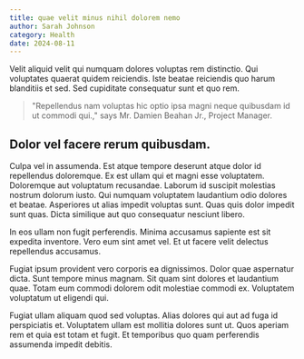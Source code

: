 ```yaml
---
title: quae velit minus nihil dolorem nemo
author: Sarah Johnson
category: Health
date: 2024-08-11
---
```


Velit aliquid velit qui numquam dolores voluptas rem distinctio. Qui voluptates quaerat quidem reiciendis. Iste beatae reiciendis quo harum blanditiis et sed. Sed cupiditate consequatur sunt et quo rem.

> "Repellendus nam voluptas hic optio ipsa magni neque quibusdam id ut commodi qui.," says Mr. Damien Beahan Jr., Project Manager.

## Dolor vel facere rerum quibusdam.

Culpa vel in assumenda. Est atque tempore deserunt atque dolor id repellendus doloremque. Ex est ullam qui et magni esse voluptatem. Doloremque aut voluptatum recusandae. Laborum id suscipit molestias nostrum dolorum iusto. Qui numquam voluptatem laudantium odio dolores et beatae. Asperiores ut alias impedit voluptas sunt. Quas quis dolor impedit sunt quas. Dicta similique aut quo consequatur nesciunt libero.

In eos ullam non fugit perferendis. Minima accusamus sapiente est sit expedita inventore. Vero eum sint amet vel. Et ut facere velit delectus repellendus accusamus.

Fugiat ipsum provident vero corporis ea dignissimos. Dolor quae aspernatur dicta. Sunt tempore minus magnam. Sit quam sint dolores et laudantium quae. Totam eum commodi dolorem odit molestiae commodi ex. Voluptatem voluptatum ut eligendi qui.

Fugiat ullam aliquam quod sed voluptas. Alias dolores qui aut ad fuga id perspiciatis et. Voluptatem ullam est mollitia dolores sunt ut. Quos aperiam rem et quia est totam et fugit. Et temporibus quo quam perferendis assumenda impedit debitis.